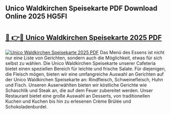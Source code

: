 ## Unico Waldkirchen Speisekarte PDF Download Online 2025 HG5FI

# <h2><a href="http://gc8gdj.nevu.top/?p=Unico+Waldkirchen+Speisekarte">🔗 👉🔴 Unico Waldkirchen Speisekarte 2025 PDF</a></h2>

[![Unico Waldkirchen Speisekarte 2025 PDF](https://i.imgur.com/dBaPXMq.png)](http://gc8gdj.nevu.top/?p=Unico+Waldkirchen+Speisekarte)
Das Menü des Essens ist nicht nur eine Liste von Gerichten, sondern auch die Möglichkeit, etwas für sich selbst zu wählen. Die Unico Waldkirchen Speisekarte unserer Cafeteria bietet einen speziellen Bereich für leichte und frische Salate. Für diejenigen, die Fleisch mögen, bieten wir eine umfangreiche Auswahl an Gerichten auf der Unico Waldkirchen Speisekarte an: Rindfleisch, Schweinefleisch, Huhn und Fisch. Unseren Auserwählten bieten wir köstliche Gerichte wie Schaschlik und Steak an, die auf dem Feuer zubereitet werden. Unser Restaurant bietet eine große Auswahl an Desserts, von traditionellen Kuchen und Kuchen bis hin zu erlesenen Crème Brûlée und Schokoladenburdel.
